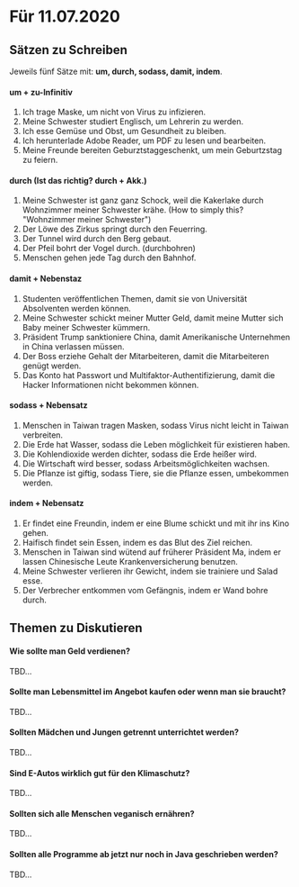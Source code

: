 # Für 11.07.2020

## Sätzen zu Schreiben

Jeweils fünf Sätze mit: **um, durch, sodass, damit, indem**.

#### um + zu-Infinitiv

1. Ich trage Maske, um nicht von Virus zu infizieren.
2. Meine Schwester studiert Englisch, um Lehrerin zu werden.
3. Ich esse Gemüse und Obst, um Gesundheit zu bleiben.
4. Ich herunterlade Adobe Reader, um PDF zu lesen und bearbeiten.
5. Meine Freunde bereiten Geburztstaggeschenkt, um mein Geburtzstag zu feiern.

#### durch \(Ist das richtig? durch + Akk.\)

1. Meine Schwester ist ganz ganz Schock, weil die Kakerlake durch Wohnzimmer meiner Schwester krähe. \(How to simply this? "Wohnzimmer meiner Schwester"\)
2. Der Löwe des Zirkus springt durch den Feuerring.
3. Der Tunnel wird durch den Berg gebaut.
4. Der Pfeil bohrt der Vogel durch. \(durchbohren\)
5. Menschen gehen jede Tag durch den Bahnhof.

#### damit + Nebenstaz

1. Studenten veröffentlichen Themen, damit sie von Universität Absolventen werden können.
2. Meine Schwester schickt meiner Mutter Geld, damit meine Mutter sich Baby meiner Schwester kümmern.
3. Präsident Trump sanktioniere China, damit Amerikanische Unternehmen in China verlassen müssen.
4. Der Boss erziehe Gehalt der Mitarbeiteren, damit die Mitarbeiteren genügt werden.
5. Das Konto hat Passwort und Multifaktor-Authentifizierung, damit die Hacker Informationen nicht bekommen können.

#### sodass + Nebensatz

1. Menschen in Taiwan tragen Masken, sodass Virus nicht leicht in Taiwan verbreiten.
2. Die Erde hat Wasser, sodass die Leben möglichkeit für existieren haben.
3. Die Kohlendioxide werden dichter, sodass die Erde heißer wird.
4. Die Wirtschaft wird besser, sodass Arbeitsmöglichkeiten wachsen.
5. Die Pflanze ist giftig, sodass Tiere, sie die Pflanze essen, umbekommen werden.

#### indem + Nebensatz

1. Er findet eine Freundin, indem er eine Blume schickt und mit ihr ins Kino gehen.
2. Haifisch findet sein Essen, indem es das Blut des Ziel reichen.
3. Menschen in Taiwan sind wütend auf früherer Präsident Ma, indem er lassen Chinesische Leute Krankenversicherung benutzen.
4. Meine Schwester verlieren ihr Gewicht, indem sie trainiere und Salad esse.
5. Der Verbrecher entkommen vom Gefängnis, indem er Wand bohre durch.

## Themen zu Diskutieren

#### Wie sollte man Geld verdienen?

TBD...

#### Sollte man Lebensmittel im Angebot kaufen oder wenn man sie braucht?

TBD...

#### Sollten Mädchen und Jungen getrennt unterrichtet werden?

TBD...

#### Sind E-Autos wirklich gut für den Klimaschutz?

TBD...

#### Sollten sich alle Menschen veganisch ernähren?

TBD...

#### Sollten alle Programme ab jetzt nur noch in Java geschrieben werden?

TBD...

